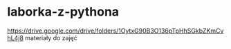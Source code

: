 # laborka-z-pythona
https://drive.google.com/drive/folders/1OytxG90B3O136pTpHhSGkbZKmCvhL4j8 materiały do zajęć
